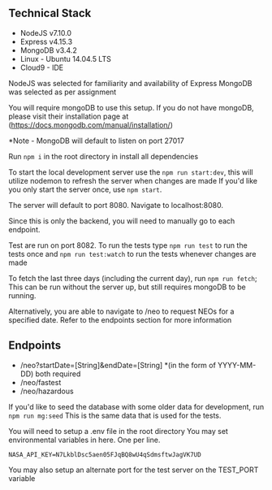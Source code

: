 ## Technical Stack
* NodeJS v7.10.0
* Express v4.15.3
* MongoDB v3.4.2
* Linux - Ubuntu 14.04.5 LTS
* Cloud9 - IDE

NodeJS was selected for familiarity and availability of Express
MongoDB was selected as per assignment

You will require mongoDB to use this setup.
If you do not have mongoDB, please visit their installation page at (https://docs.mongodb.com/manual/installation/)

*Note - MongoDB will default to listen on port 27017

Run `npm i` in the root directory in install all dependencies

To start the local development server use the `npm run start:dev`, this will utilize nodemon to refresh the server when changes are made
If you'd like you only start the server once, use `npm start`.

The server will default to port 8080. Navigate to localhost:8080.

Since this is only the backend, you will need to manually go to each endpoint.

Test are run on port 8082.
To run the tests type `npm run test` to run the tests once and `npm run test:watch` to run the tests whenever changes are made

To fetch the last three days (including the current day), run `npm run fetch`;
This can be run without the server up, but still requires mongoDB to be running.

Alternatively, you are able to navigate to /neo to request NEOs for a specified date. Refer to the endpoints section for more information


## Endpoints
* /neo?startDate=[String]&endDate=[String]
    *(in the form of YYYY-MM-DD) both required
* /neo/fastest
* /neo/hazardous

If you'd like to seed the database with some older data for development, run `npm run mg:seed`
This is the same data that is used for the tests.

You will need to setup a .env file in the root directory
You may set environmental variables in here. One per line.

`NASA_API_KEY=N7LkblDsc5aen05FJqBQ8wU4qSdmsftwJagVK7UD`

You may also setup an alternate port for the test server on the TEST_PORT variable


